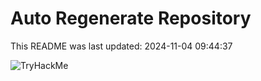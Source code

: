 # Auto Regenerate Repository

This README was last updated: 2024-11-04 09:44:37

 ![TryHackMe](https://tryhackme.com/badge/533634)